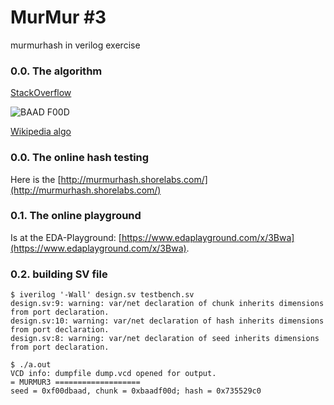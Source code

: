 # MurMur #3
murmurhash in verilog exercise 

### 0.0. The algorithm

[StackOverflow](https://stackoverflow.com/questions/1057036/please-explain-murmur-hash)

![BAAD F00D](https://i.stack.imgur.com/7Q4SD.png)

[Wikipedia algo](https://en.wikipedia.org/wiki/MurmurHash)

### 0.0. The online hash testing
Here is the [http://murmurhash.shorelabs.com/](http://murmurhash.shorelabs.com/)

### 0.1. The online playground
Is at the EDA-Playground: [https://www.edaplayground.com/x/3Bwa](https://www.edaplayground.com/x/3Bwa).

### 0.2. building SV file
    $ iverilog '-Wall' design.sv testbench.sv
    design.sv:9: warning: var/net declaration of chunk inherits dimensions from port declaration.
    design.sv:10: warning: var/net declaration of hash inherits dimensions from port declaration.
    design.sv:8: warning: var/net declaration of seed inherits dimensions from port declaration.
    
    $ ./a.out 
    VCD info: dumpfile dump.vcd opened for output.
    = MURMUR3 ===================
    seed = 0xf00dbaad, chunk = 0xbaadf00d; hash = 0x735529c0

